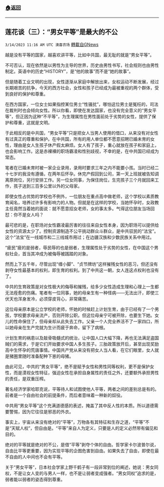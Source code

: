 ###  [:house:返回](README.md)
---


## 莲花谈（三）：“男女平等”是最大的不公
`3/14/2023 11:16 AM UTC 澳喜农场` [轉載自GNews](https://gnews.org/articles/1012793)


  

  

越是没有平等的国家，越喜欢讲平等，比如中共国，最无耻的就是“男女平等”。

  

不可否认，现在依然是以男性为主导的世界，历史由男性书写，社会规则也由男性制定。英语中的历史“HISTORY”，是“他的故事”而不是“她的故事”。

  

但是随着工业文明的出现，女性逐渐从家庭中解放出来，女权运动不断发展，经过长期艰苦的抗争，今天的西方社会，女性和孩子已经成为最被重视的两个群体，受到良好的保护和尊重。

  

在西方国家，一位女士如果指控某位男士“性骚扰”，哪怕这位男士是冤枉的，司法在裁判时也会倾向女性。所以你看，即使在发达国家，也没有完全意义的“男女平等”，但正因为这种“不平等”，为生理属性在男性面前处于劣势的女性，提供了保护和尊重，这就是文明。

  

于此相反的是中共国，“男女平等”只是把女人当男人使用的借口，从来没有对女性有过真正的尊重和保护。在中共国，所有的用人单位都不愿意招聘已婚未育的女性，理由是女人生孩子休产假太麻烦。女人有了孩子，重心就放在孩子和家庭上，也会影响工作。这是赤裸裸的职场霸凌和性别歧视，不幸的是，在中共国已经成为常态。

  

笔者在已婚未育时被一家企业录用，录用时要求三年之内不能要小孩。当时已经二十七岁的我没有遵循，在两年后怀孕。休完产假回到公司，第一天上班就被告知调离原岗位，另行安排工作。另一位女同事，为保住岗位，生完孩子三个月就回来工作，孩子送到三百多公里以外的父母家。

  

即使女性占优势的学校也不例外，一位朋友在重点高中做老师，这个学校以素质教育闻名，培养过许多有影响力的人物。但就是在这样的学校，当她怀孕时，女政教主任竟然当着她的面说：就不愿意招女老师，女的事太多。气得这位朋友当场回怼：你不是女人吗？

  

最可悲的是，在职场对女性霸凌最厉害的往往来自女性本身，因为职场可以提供给女性的资源太少了。控制资源制造不公平挑动群众斗群众，是中共驭民的“法宝”。这个“法宝”在一线城市和二三线城市用过；在边疆汉族和少数民族关系中用过。

  

“疲民”疲的是弱者，辱民辱的也是弱者，生理属性处于劣势的女性，在中国这个男权社会，首当其冲成为被侮辱被践踏的对象。

  

然而上下五千年，尽管出现“缠小脚”、“贞节牌坊”这样摧残女性的恶习，但还没有剥夺女性最基本的权利，即生育的权利。到了中共这一朝，女人连这点权利也没有了。

  

中共的生育政策是对女性极大的侮辱和摧残，给多少女性造成生理和心理上一生都无法痊愈的伤痛。笔者有一位同事，她的母亲生有一种怪病——无法出汗，即使三伏天也浑身发冷，必须穿皮背心，非常痛苦。

  

这位母亲原本是公立学校的老师，怀她的时候赶上计划生育，由于已经有了一个男孩，学校要求母亲流产，否则开除公职。但这位母亲宁可被开除，也要生下她。女儿的性命保住了，但母亲却从此失去工作。父亲一个人完全养活不了一家四口，所以她母亲在生产完就为生计而疲于奔命，留下了病根。

  

计划生育的祸患以及敲骨吸髓式的统治，让中国人口大幅下降，再也无法满足盗国贼们的需求，于是它们开始要求中国人多生孩子。三胎政策放开后，甚至出现奖励高中生怀孕的荒唐事情。中国共产党从来没有把女人当人看，在它们眼里，女人就是猪圈里随时准备配种下崽的母猪。

  

由此可见，中共的“男女平等”，绝不是赋予女性和男性同等权利，更不是保护女性，而是漠视女性特征，强迫女性在承担自身属性的责任之外，还要额外承担男性的责任，是双重压榨。

  

著名经济学家哈耶克说，平等待人和试图使他人平等，两者之间的差别总是有的。前者是一个自由社会的前提条件，而后者意味着一种新的奴役。

  

中共用“男女平等”这个充满道德感的表述，掩盖了其中反人性的本质。所以道德需要警惕，因为它往往是邪恶的外衣。

  

事实上，宇宙从来没有绝对的“平等”，万物各有其特征和生存之道，“平等”不是“天赋人权”，但自由是。“平等”来自人为定义，只要是人的定义必然带有偏见和目的。

  

绝对的平等就是绝对的不公，是借“平等”剥夺个体的自由。哲学家卡尔波普尔说，自由比平等更重要，因为实现平等的企图危害到自由。如果失去了自由，即使在最不自由的人中间也不会有平等。

  

关于“男女平等”，日本社会学家上野千鹤子有一段非常到位的阐述，她说：男女同权，不是让女人变的与男人一样，也不是让弱者变成强者。“男女同权”追求的是，弱者能以弱者的姿态得到尊重。
